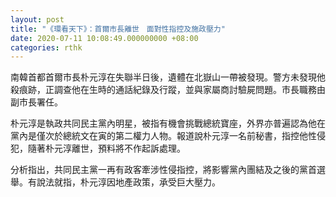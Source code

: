 ```yaml
---
layout: post
title: "《環看天下》：首爾市長離世　面對性指控及施政壓力"
date: 2020-07-11 10:08:49.000000000 +08:00
categories: rthk
---
```


南韓首都首爾市長朴元淳在失聯半日後，遺體在北嶽山一帶被發現。警方未發現他殺痕跡，正調查他在生時的通話紀錄及行蹤，並與家屬商討驗屍問題。市長職務由副市長署任。

朴元淳是執政共同民主黨內明星，被指有機會挑戰總統寶座，外界亦普遍認為他在黨內是僅次於總統文在寅的第二權力人物。報道說朴元淳一名前秘書，指控他性侵犯，隨著朴元淳離世，預料將不作起訴處理。

分析指出，共同民主黨一再有政客牽涉性侵指控，將影響黨內團結及之後的黨首選舉。有說法就指，朴元淳因地產政策，承受巨大壓力。
